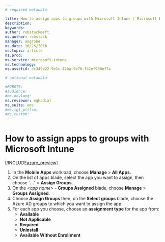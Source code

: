 ```yaml
---
# required metadata

title: How to assign apps to groups with Microsoft Intune | Microsoft Docs
description: 
keywords:
author: robstackmsft
ms.author: robstack
manager: angrobe
ms.date: 10/26/2016
ms.topic: article
ms.prod:
ms.service: microsoft-intune
ms.technology:
ms.assetid: dc349e22-9e1c-42ba-9e70-fb2ef980ef7a

# optional metadata

#ROBOTS:
#audience:
#ms.devlang:
ms.reviewer: mghadial
ms.suite: ems
#ms.tgt_pltfrm:
#ms.custom:
---
```


# How to assign apps to groups with Microsoft Intune

[!INCLUDE[azure_preview](../includes/azure_preview.md)]

1. In the **Mobile Apps** workload, choose **Manage** > **All Apps**.
2. On the list of apps blade, select the app you want to assign, then choose '**...**' > **Assign Groups**.
3. On the <*app name*> - **Groups Assigned** blade, choose **Manage** > **Groups Assigned**.
4. Choose **Assign Groups** then, on the **Select groups** blade, choose the Azure AD groups to which you want to assign the app.
5. For each app you choose, choose an **assignment type** for the app from: 
	- **Available**
	- **Not Applicable**
	- **Required**
	- **Uninstall**
	- **Available Without Enrollment**


